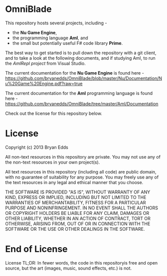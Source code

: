 OmniBlade
=========

This repository hosts several projects, including -

- the **Nu Game Engine**,
- the programming language **Aml**, and
- the small but potentially useful F# code library **Prime**.

The best way to get started is to pull down the repository with a git client, and to take a look at the following documents, and if studying Aml, to run the *AmlRepl project* from Visual Studio.

The current documentation for the **Nu Game Engine** is found here - https://github.com/bryanedds/OmniBlade/blob/master/Nu/Documentation/Nu%20Game%20Engine.pdf?raw=true

The current documentation for the **Aml** programming language is found here - https://github.com/bryanedds/OmniBlade/tree/master/Aml/Documentation

Check out the license for this repository below.

License
=======

Copyright (c) 2013 Bryan Edds

All non-text resources in this repository are private. You may not use any of
the non-text resources in your own project(s).

All text resources in this repository (including all code) are public domain,
with no guarantee of suitability for any purpose. You may freely use any of the
text resources in any legal and ethical manner that you choose.

THE SOFTWARE IS PROVIDED "AS IS", WITHOUT WARRANTY OF ANY KIND, EXPRESS OR
IMPLIED, INCLUDING BUT NOT LIMITED TO THE WARRANTIES OF MERCHANTABILITY,
FITNESS FOR A PARTICULAR PURPOSE AND NONINFRINGEMENT. IN NO EVENT SHALL THE
AUTHORS OR COPYRIGHT HOLDERS BE LIABLE FOR ANY CLAIM, DAMAGES OR OTHER
LIABILITY, WHETHER IN AN ACTION OF CONTRACT, TORT OR OTHERWISE, ARISING FROM,
OUT OF OR IN CONNECTION WITH THE SOFTWARE OR THE USE OR OTHER DEALINGS IN
THE SOFTWARE.

End of License
==============

License TL;DR: In fewer words, the code in this repositoryis free and open source,
but the art (images, music, sound effects, etc.) is not.
